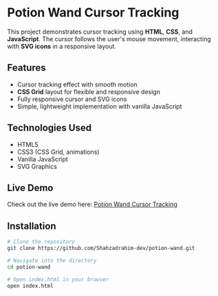 # Potion Wand Cursor Tracking

This project demonstrates cursor tracking using **HTML**, **CSS**, and **JavaScript**. The cursor follows the user's mouse movement, interacting with **SVG icons** in a responsive layout.

## Features

- Cursor tracking effect with smooth motion
- **CSS Grid** layout for flexible and responsive design
- Fully responsive cursor and SVG icons
- Simple, lightweight implementation with vanilla JavaScript

## Technologies Used

- HTML5
- CSS3 (CSS Grid, animations)
- Vanilla JavaScript
- SVG Graphics

## Live Demo

Check out the live demo here: [Potion Wand Cursor Tracking](https://github.com/Shahzadrahim-dev/potion-wand)

## Installation

```bash
# Clone the repository
git clone https://github.com/Shahzadrahim-dev/potion-wand.git

# Navigate into the directory
cd potion-wand

# Open index.html in your browser
open index.html
